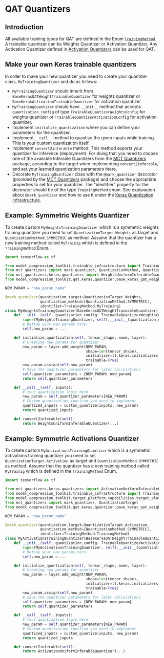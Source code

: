 # QAT Quantizers

## Introduction
All available training types for QAT are defined in the Enum [`TrainingMethod`](../../trainable_infrastructure/common/training_method.py).
A trainable quantizer can be Weights Quantizer or Activation Quantizer.
Any Activation Quantizer defined in [Activation Quantizers](../../trainable_infrastructure/keras/activation_quantizers) can be used for QAT.

## Make your own Keras trainable quantizers
In order to make your new quantizer you need to create your quantizer class, `MyTrainingQuantizer` and do as follows:
   - `MyTrainingQuantizer` should inherit from `BaseKerasQATWeightTrainableQuantizer` for weights quantizer or `BaseKerasActivationTrainableQuantizer` for activation quantizer
   - `MyTrainingQuantizer` should have `__init__` method that accepts `quantization_config` of type `TrainableQuantizerWeightsConfig` for weights quantizer or `TrainableQuantizerActivationConfig` for activation quantizer.
   - Implement `initialize_quantization` where you can define your parameters for the quantizer.
   - Implement `__call__` method to quantize the given inputs while training. This is your custom quantization itself. 
   - Implement `convert2inferable` method. This method exports your quantizer for inference (deployment). For doing that you need to choose one of the available Inferable Quantizers from the [MCT Quantizers](https://github.com/sony/mct_quantizers) package, according to the target when implementing `convert2inferable`, and set your learned quantization parameters there. 
   - Decorate `MyTrainingQuantizer` class with the `@mark_quantizer` decorator (provided by the [MCT Quantizers](https://github.com/sony/mct_quantizers) package) and choose the appropriate properties to set for your quantizer. The "identifier" property for the decorator should be of the type `TrainingMethod`  enum. See explanation about `@mark_quantizer` and how to use it under the [Keras Quantization Infrastructure](../../trainable_infrastructure/keras/README.md).
   

   
## Example: Symmetric Weights Quantizer
To create custom `MyWeightsTrainingQuantizer` which is a symmetric weights training quantizer you need to set
`QuantizationTarget.Weights` as target and `QuantizationMethod.SYMMETRIC` as method.
Assume that the quantizer has a new training method called `MyTrainig` which is defined in the `TrainingMethod` Enum.

```python
import tensorflow as tf

from model_compression_toolkit.trainable_infrastructure import TrainingMethod, TrainableQuantizerWeightsConfig
from mct_quantizers import mark_quantizer, QuantizationMethod, QuantizationTarget
from mct_quantizers.keras.quantizers import WeightsUniformInferableQuantizer
from model_compression_toolkit.qat.keras.quantizer.base_keras_qat_weight_quantizer import BaseKerasQATWeightTrainableQuantizer

NEW_PARAM = "new_param_name"

@mark_quantizer(quantization_target=QuantizationTarget.Weights,
                quantization_method=[QuantizationMethod.SYMMETRIC],
                identifier=TrainingMethod.MyTraining)
class MyWeightsTrainingQuantizer(BaseKerasQATWeightTrainableQuantizer):
    def __init__(self, quantization_config: TrainableQuantizerWeightsConfig):
        super(MyWeightsTrainingQuantizer, self).__init__(quantization_config)
        # Define your new params here:
        self.new_param = ...

    def initialize_quantization(self, tensor_shape, name, layer):
        # Creating new params for quantizer
        new_param = layer.add_weight(NEW_PARAM,
                                     shape=len(tensor_shape),
                                     initializer=tf.keras.initializers.Constant(1.0),
                                     trainable=True)
        new_param.assign(self.new_param)
        # Save the quantizer parameters for later calculations
        self.quantizer_parameters = {NEW_PARAM: new_param}
        return self.quantizer_parameters

    def __call__(self, inputs):
        # Your quantization logic here
        new_param = self.quantizer_parameters[NEW_PARAM]
        # Custom quantization function you need to implement
        quantized_inputs = custom_quantize(inputs, new_param)
        return quantized_inputs

    def convert2inferable(self):
        return WeightsUniformInferableQuantizer(...)

```

## Example: Symmetric Activations Quantizer
To create custom `MyActivationsTrainingQuantizer` which is a symmetric activations training quantizer you need to set `QuantizationTarget.Activation` as target and `QuantizationMethod.SYMMETRIC` as method.
Assume that the quantizer has a new training method called `MyTrainig` which is defined in the `TrainingMethod` Enum.

```python
import tensorflow as tf

from mct_quantizers.keras.quantizers import ActivationUniformInferableQuantizer
from model_compression_toolkit.trainable_infrastructure import TrainingMethod, TrainableQuantizerActivationConfig
from model_compression_toolkit.target_platform_capabilities.target_platform import QuantizationMethod
from mct_quantizers import mark_quantizer, QuantizationTarget
from model_compression_toolkit.qat.keras.quantizer.base_keras_qat_weight_quantizer import BaseKerasQATWeightTrainableQuantizer

NEW_PARAM = "new_param_name"

@mark_quantizer(quantization_target=QuantizationTarget.Activation,
                quantization_method=[QuantizationMethod.SYMMETRIC],
                identifier=TrainingMethod.TrainingMethod)
class MyActivationsTrainingQuantizer(BaseKerasQATWeightTrainableQuantizer):
    def __init__(self, quantization_config: TrainableQuantizerActivationConfig):
        super(MyActivationsTrainingQuantizer, self).__init__(quantization_config)
        # Define your new params here:
        self.new_param = ...

    def initialize_quantization(self, tensor_shape, name, layer):
        # Creating new params for quantizer
        new_param = layer.add_weight(NEW_PARAM,
                                     shape=len(tensor_shape),
                                     initializer=tf.keras.initializers.Constant(1.0),
                                     trainable=True)
        new_param.assign(self.new_param)
        # Save the quantizer parameters for later calculations
        self.quantizer_parameters = {NEW_PARAM: new_param}
        return self.quantizer_parameters

    def __call__(self, inputs):
        # Your quantization logic here
        new_param = self.quantizer_parameters[NEW_PARAM]
        # Custom quantization function you need to implement
        quantized_inputs = custom_quantize(inputs, new_param)
        return quantized_inputs

    def convert2inferable(self):
        return ActivationUniformInferableQuantizer(...)
```

